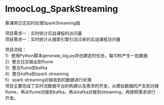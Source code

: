 # ImoocLog_SparkStreaming </br>
慕课网日志实时处理SparkStreaming版 </br>

项目需求一：实时统计实战课程的访问量 </br>
项目需求一：实时统计从搜索引擎引流过来的实战课程访问量 </br>

项目流程：</br>
1）使用Python脚本generate_log.py并创建定时任务，每10秒产生一批数据 </br>
2）整合日志输出到flume </br>
3）整合flume到kafka </br>
4）整合kafka到spark streaming </br>
5）spark streaming对接收到的数据进行处理 </br>
项目主要完成了实时流数据平台的构建以及需求的开发，从模拟数据的产生到对接flume，再从flume对接到kafka，再从kafka对接到streaming，再按照需求进行开发。
